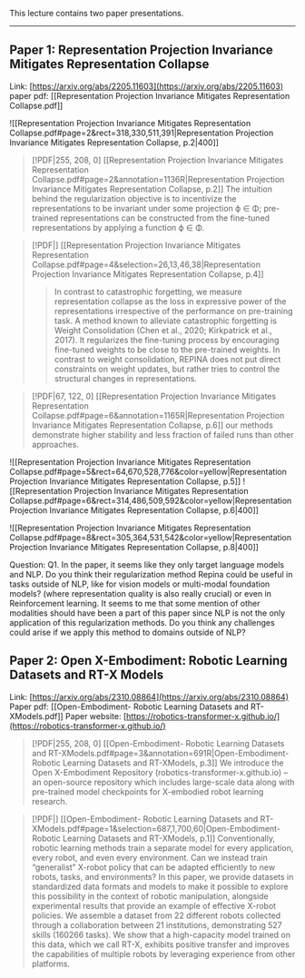 This lecture contains two paper presentations.
***
## Paper 1: Representation Projection Invariance Mitigates Representation Collapse

Link: [https://arxiv.org/abs/2205.11603](https://arxiv.org/abs/2205.11603)
paper pdf: [[Representation Projection Invariance Mitigates Representation Collapse.pdf]]

![[Representation Projection Invariance Mitigates Representation Collapse.pdf#page=2&rect=318,330,511,391|Representation Projection Invariance Mitigates Representation Collapse, p.2|400]]

> [!PDF|255, 208, 0] [[Representation Projection Invariance Mitigates Representation Collapse.pdf#page=2&annotation=1136R|Representation Projection Invariance Mitigates Representation Collapse, p.2]]
> The intuition behind the regularization objective is to incentivize the representations to be invariant under some projection ϕ ∈ Φ; pre-trained representations can be constructed from the fine-tuned representations by applying a function ϕ ∈ Φ.

> [!PDF|] [[Representation Projection Invariance Mitigates Representation Collapse.pdf#page=4&selection=26,13,46,38|Representation Projection Invariance Mitigates Representation Collapse, p.4]]
> > In contrast to catastrophic forgetting, we measure representation collapse as the loss in expressive power of the representations irrespective of the performance on pre-training task. A method known to alleviate catastrophic forgetting is Weight Consolidation (Chen et al., 2020; Kirkpatrick et al., 2017). It regularizes the fine-tuning process by encouraging fine-tuned weights to be close to the pre-trained weights. In contrast to weight consolidation, REPINA does not put direct constraints on weight updates, but rather tries to control the structural changes in representations.

> [!PDF|67, 122, 0] [[Representation Projection Invariance Mitigates Representation Collapse.pdf#page=6&annotation=1165R|Representation Projection Invariance Mitigates Representation Collapse, p.6]]
> our methods demonstrate higher stability and less fraction of failed runs than other approaches.

![[Representation Projection Invariance Mitigates Representation Collapse.pdf#page=5&rect=64,670,528,776&color=yellow|Representation Projection Invariance Mitigates Representation Collapse, p.5]]
![[Representation Projection Invariance Mitigates Representation Collapse.pdf#page=6&rect=314,486,509,592&color=yellow|Representation Projection Invariance Mitigates Representation Collapse, p.6|400]]

![[Representation Projection Invariance Mitigates Representation Collapse.pdf#page=8&rect=305,364,531,542&color=yellow|Representation Projection Invariance Mitigates Representation Collapse, p.8|400]]


Question: Q1. In the paper, it seems like they only target language models and NLP. Do you think their regularization method Repina could be useful in tasks outside of NLP, like for vision models or multi-modal foundation models? (where representation quality is also really crucial) or even in Reinforcement learning. It seems to me that some mention of other modalities should have been a part of this paper since NLP is not the only application of this regularization methods. Do you think any challenges could arise if we apply this method to domains outside of NLP?
## Paper 2: Open X-Embodiment: Robotic Learning Datasets and RT-X Models
Link: [https://arxiv.org/abs/2310.08864](https://arxiv.org/abs/2310.08864)
Paper pdf: [[Open-Embodiment- Robotic Learning Datasets and RT-XModels.pdf]]
Paper website: [https://robotics-transformer-x.github.io/](https://robotics-transformer-x.github.io/)

> [!PDF|255, 208, 0] [[Open-Embodiment- Robotic Learning Datasets and RT-XModels.pdf#page=3&annotation=691R|Open-Embodiment- Robotic Learning Datasets and RT-XModels, p.3]]
> We introduce the Open X-Embodiment Repository (robotics-transformer-x.github.io) – an open-source repository which includes large-scale data along with pre-trained model checkpoints for X-embodied robot learning research.

> [!PDF|] [[Open-Embodiment- Robotic Learning Datasets and RT-XModels.pdf#page=1&selection=687,1,700,60|Open-Embodiment- Robotic Learning Datasets and RT-XModels, p.1]]
> Conventionally, robotic learning methods train a separate model for every application, every robot, and even every environment. Can we instead train “generalist” X-robot policy that can be adapted efficiently to new robots, tasks, and environments? In this paper, we provide datasets in standardized data formats and models to make it possible to explore this possibility in the context of robotic manipulation, alongside experimental results that provide an example of effective X-robot policies. We assemble a dataset from 22 different robots collected through a collaboration between 21 institutions, demonstrating 527 skills (160266 tasks). We show that a high-capacity model trained on this data, which we call RT-X, exhibits positive transfer and improves the capabilities of multiple robots by leveraging experience from other platforms.



